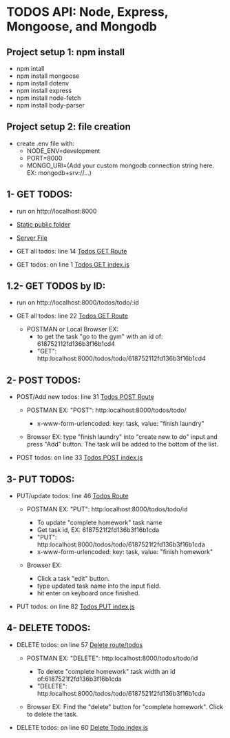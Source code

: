 # TODOS API: Node, Express, Mongoose, and Mongodb
## Project setup 1: npm install
- npm intall
- npm install mongoose
- npm install dotenv
- npm install express
- npm install node-fetch
- npm install body-parser

## Project setup 2: file creation
- create .env file with:
    * NODE_ENV=development
    * PORT=8000
    * MONGO_URI=(Add your custom mongodb connection string here. EX: mongodb+srv://...)


## 1- GET TODOS:
- run on http://localhost:8000
- [Static public folder](https://github.com/maggiemcc/todo-api-mongodb/blob/master/public)
- [Server File](https://github.com/maggiemcc/todo-api-mongodb/blob/master/server.js)

- GET all todos: line 14
[Todos GET Route](https://github.com/maggiemcc/todo-api-mongodb/blob/master/routes/todos.js)

- GET todos: on line 1
[Todos GET index.js](https://github.com/maggiemcc/todo-api-mongodb/blob/master/public/index.js)


## 1.2- GET TODOS by ID:
- run on http://localhost:8000/todos/todo/:id

- GET all todos: line 22
[Todos GET Route](https://github.com/maggiemcc/todo-api-mongodb/blob/master/routes/todos.js)
    - POSTMAN or Local Browser EX: 
        - to get the task "go to the gym" with an id of: 618752112fd136b3f16b1cd4
        - "GET": http:localhost:8000/todos/todo/618752112fd136b3f16b1cd4


## 2- POST TODOS:
- POST/Add new todos: line 31
[Todos POST Route](https://github.com/maggiemcc/todo-api-mongodb/blob/master/routes/todos.js)
    - POSTMAN EX: "POST": http:localhost:8000/todos/todo/
        - x-www-form-urlencoded: key: task, value: "finish laundry"
        
    - Browser EX: type "finish laundry" into "create new to do" input and press "Add" button. The task will be added to the bottom of the list.

- POST todos: on line 33
[Todos POST index.js](https://github.com/maggiemcc/todo-api-mongodb/blob/master/public/index.js)



## 3- PUT TODOS:
- PUT/update todos: line 46
[Todos Route](https://github.com/maggiemcc/todo-api-mongodb/blob/master/routes/todos.js)

    - POSTMAN EX: "PUT": http:localhost:8000/todos/todo/id
        - To update "complete homework" task name
        - Get task id, EX: 6187521f2fd136b3f16b1cda
        - "PUT": http:localhost:8000/todos/todo/6187521f2fd136b3f16b1cda
        - x-www-form-urlencoded: key: task, value: "finish homework"
        
    - Browser EX: 
        - Click a task "edit" button.
        - type updated task name into the input field.
        - hit enter on keyboard once finished.

- PUT todos: on line 82
[Todos PUT index.js](https://github.com/maggiemcc/todo-api-mongodb/blob/master/public/index.js)



## 4- DELETE TODOS:
- DELETE todos: on line 57
[Delete route/todos](https://github.com/maggiemcc/todo-api-mongodb/blob/master/routes/todos.js)

    - POSTMAN EX: "DELETE": http:localhost:8000/todos/todo/id
        - To delete "complete homework" task width an id of:6187521f2fd136b3f16b1cda
        - "DELETE": http:localhost:8000/todos/todo/6187521f2fd136b3f16b1cda
        
    - Browser EX: Find the "delete" button for "complete homework". Click to delete the task.

- DELETE todos: on line 60
[Delete Todo index.js](https://github.com/maggiemcc/todo-api-mongodb/blob/master/public/index.js)